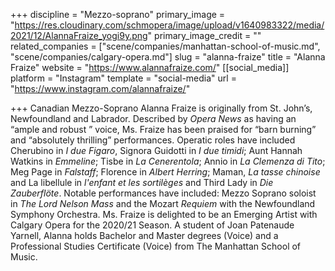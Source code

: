 +++
discipline = "Mezzo-soprano"
primary_image = "https://res.cloudinary.com/schmopera/image/upload/v1640983322/media/2021/12/AlannaFraize_yogi9y.png"
primary_image_credit = ""
related_companies = ["scene/companies/manhattan-school-of-music.md", "scene/companies/calgary-opera.md"]
slug = "alanna-fraize"
title = "Alanna Fraize"
website = "https://www.alannafraize.com/"
[[social_media]]
platform = "Instagram"
template = "social-media"
url = "https://www.instagram.com/alannafraize/"

+++
Canadian Mezzo-Soprano Alanna Fraize is originally from St. John’s, Newfoundland and Labrador. Described by _Opera News_ as having an “ample and robust ” voice, Ms. Fraize has been praised for “barn burning” and “absolutely thrilling” performances. Operatic roles have included Cherubino in _I due Figaro_, Signora Guidotti in _I due timidi_; Aunt Hannah Watkins in _Emmeline_; Tisbe in _La Cenerentola_; Annio in _La Clemenza di Tito_; Meg Page in _Falstaff_; Florence in _Albert Herring_; Maman, _La tasse chinoise_ and La libellule in _l'enfant et les sortilèges_ and Third Lady in _Die Zauberflöte_. Notable performances have included: Mezzo Soprano soloist in _The Lord Nelson Mass_ and the Mozart _Requiem_ with the Newfoundland Symphony Orchestra. Ms. Fraize is delighted to be an Emerging Artist with Calgary Opera for the 2020/21 Season. A student of Joan Patenaude Yarnell, Alanna holds Bachelor and Master degrees (Voice) and a Professional Studies Certificate (Voice) from The Manhattan School of Music.